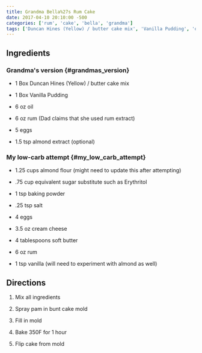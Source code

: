```yaml
---
title: Grandma Bella%27s Rum Cake
date: 2017-04-10 20:10:00 -500
categories: ['rum', 'cake', 'bella', 'grandma']
tags: ['Duncan Hines (Yellow) / butter cake mix', 'Vanilla Pudding', 'oil', 'rum', 'eggs', 'almond extract', 'almond flour', 'sugar substitute', 'baking powder', 'salt', 'cream cheese', 'soft butter', 'vanilla', 'pam', 'Mix all ingredients', 'Spray pam in bunt cake mold', 'Fill in mold', 'Bake 350F for 1 hour', 'Flip cake from mold']
---
```


## Ingredients

### Grandma\'s version {#grandmas_version}

-   1 Box Duncan Hines (Yellow) / butter cake mix
-   1 Box Vanilla Pudding
-   6 oz oil
-   6 oz rum (Dad claims that she used rum extract)
-   5 eggs
-   1.5 tsp almond extract (optional)

### My low-carb attempt {#my_low_carb_attempt}

-   1.25 cups almond flour (might need to update this after attempting)
-   .75 cup equivalent sugar substitute such as Erythritol
-   1 tsp baking powder
-   .25 tsp salt
-   4 eggs
-   3.5 oz cream cheese
-   4 tablespoons soft butter
-   6 oz rum
-   1 tsp vanilla (will need to experiment with almond as well)

## Directions

1.  Mix all ingredients
2.  Spray pam in bunt cake mold
3.  Fill in mold
4.  Bake 350F for 1 hour
5.  Flip cake from mold
